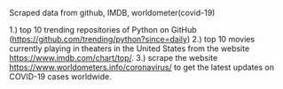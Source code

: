 Scraped data from github, IMDB, worldometer(covid-19)

1.) top 10 trending repositories of Python on GitHub (https://github.com/trending/python?since=daily)
2.) top 10 movies currently playing in theaters in the United States from the website https://www.imdb.com/chart/top/.
3.) scrape the website https://www.worldometers.info/coronavirus/ to get the latest updates on COVID-19 cases worldwide.
